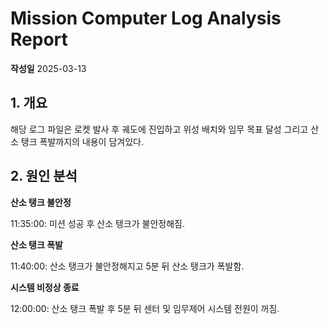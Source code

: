 # Mission Computer Log Analysis Report
 
 **작성일** 2025-03-13
 
 ## 1. 개요
 
 해당 로그 파일은 로켓 발사 후 궤도에 진입하고 위성 배치와 임무 목표 달성 그리고 산소 탱크 폭발까지의 내용이 담겨있다. 
 
 ## 2. 원인 분석
 
 **산소 탱크 불안정**
 
 11:35:00: 미션 성공 후 산소 탱크가 불안정해짐.
 
 **산소 탱크 폭발**
 
 11:40:00: 산소 탱크가 불안정해지고 5분 뒤 산소 탱크가 폭발함.
 
 **시스템 비정상 종료**
 
 12:00:00: 산소 탱크 폭발 후 5분 뒤 센터 및 임무제어 시스템 전원이 꺼짐.